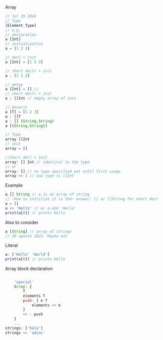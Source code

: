 Array

```js
// Jul 19 2024
// Type
[Element_Type]
// e.g.
// declaration
a [Int]
// initialization
a = [1 2 3]

// decl + init
a [Int] = [1 2 3]

// short declr + init
a : [1 2 3]

// emtpy
a [Int] = [] // 
// short declr + init
a : []Int // empty array of ints 

// Generic
a [T] = [1 2 3]
a : []T
a : [] (String,String)
a [(String,String)]
```

```javascript
// Type
array []Int
// init
array = []

//short decl + init 
array: [] Int // identical to the type
// or 
array: [] // no type specified yet until first usage
array << 1 // now type is []Int
```

Example

```javascript
a [] String // a is an array of string
// ~how to initilize it is tbd~ answer: [] or []String for short decl
a = []
a << 'Hello' // or a.add 'Hello'
print(a[0]) // prints Hello

```
Also to consider

```javascript
a [String] // array of strings
// 28 agosto 2022. Maybe not
```
	

Literal

```javascript
a: ['Hello' 'World']
print(a[0]) // prints Hello
```

Array block declaration
```javascript

	'special'
	Array: {
		T
		elements T
		push: { e T 
			elements << e
		}
		<< : push
	}
	... 
strings: ['hola']
strings << 'adios'
```
